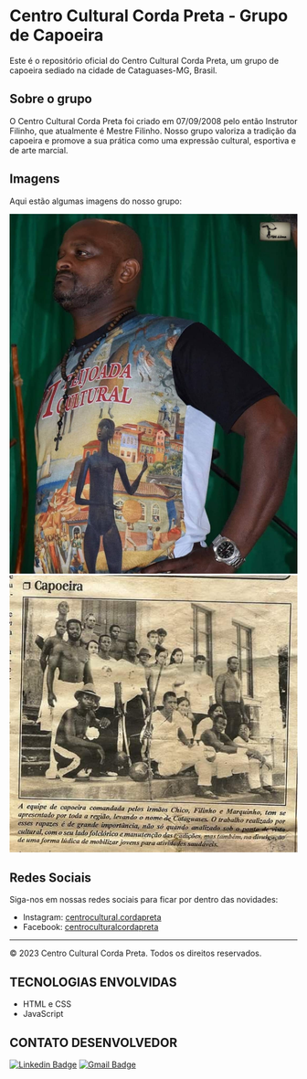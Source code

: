 # Centro Cultural Corda Preta - Grupo de Capoeira

Este é o repositório oficial do Centro Cultural Corda Preta, um grupo de capoeira sediado na cidade de Cataguases-MG, Brasil.

## Sobre o grupo

O Centro Cultural Corda Preta foi criado em 07/09/2008 pelo então Instrutor Filinho, que atualmente é Mestre Filinho. Nosso grupo valoriza a tradição da capoeira e promove a sua prática como uma expressão cultural, esportiva e de arte marcial.

## Imagens

Aqui estão algumas imagens do nosso grupo:

![Imagem 1](./Images/Mestre.png)
![Imagem 4](./Images/mestresDasAntigas.png)


## Redes Sociais

Siga-nos em nossas redes sociais para ficar por dentro das novidades:

- Instagram: [centrocultural.cordapreta](https://www.instagram.com/centrocultural.cordapreta)
- Facebook: [centroculturalcordapreta](https://www.facebook.com/centroculturalcordapreta)

---

&copy; 2023 Centro Cultural Corda Preta. Todos os direitos reservados.


## TECNOLOGIAS ENVOLVIDAS
- HTML e CSS
- JavaScript

## CONTATO DESENVOLVEDOR
[![Linkedin Badge](https://img.shields.io/badge/-LinkedIn-0072b1?style=for-the-badge&logo=Linkedin&logoColor=white)](https://www.linkedin.com/in/emmanuel-cosme-martins-bento-3963bb1b9/ 'Contato pelo LinkedIn')
[![Gmail Badge](https://img.shields.io/badge/-gmail-c14438?style=for-the-badge&logo=Gmail&logoColor=white)](mailto:emmanuelbento6@gmail.com 'Contato via Email')

